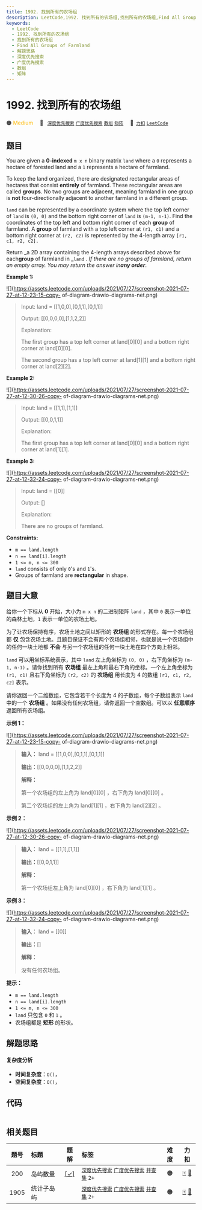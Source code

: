 ```yaml
---
title: 1992. 找到所有的农场组
description: LeetCode,1992. 找到所有的农场组,找到所有的农场组,Find All Groups of Farmland,解题思路,深度优先搜索,广度优先搜索,数组,矩阵
keywords:
  - LeetCode
  - 1992. 找到所有的农场组
  - 找到所有的农场组
  - Find All Groups of Farmland
  - 解题思路
  - 深度优先搜索
  - 广度优先搜索
  - 数组
  - 矩阵
---
```


# 1992. 找到所有的农场组

🟠 <font color=#ffb800>Medium</font>&emsp; 🔖&ensp; [`深度优先搜索`](/tag/depth-first-search.md) [`广度优先搜索`](/tag/breadth-first-search.md) [`数组`](/tag/array.md) [`矩阵`](/tag/matrix.md)&emsp; 🔗&ensp;[`力扣`](https://leetcode.cn/problems/find-all-groups-of-farmland) [`LeetCode`](https://leetcode.com/problems/find-all-groups-of-farmland)

## 题目

You are given a **0-indexed** `m x n` binary matrix `land` where a `0`
represents a hectare of forested land and a `1` represents a hectare of
farmland.

To keep the land organized, there are designated rectangular areas of hectares
that consist **entirely** of farmland. These rectangular areas are called
**groups**. No two groups are adjacent, meaning farmland in one group is
**not** four-directionally adjacent to another farmland in a different group.

`land` can be represented by a coordinate system where the top left corner of
`land` is `(0, 0)` and the bottom right corner of `land` is `(m-1, n-1)`. Find
the coordinates of the top left and bottom right corner of each **group** of
farmland. A **group** of farmland with a top left corner at `(r1, c1)` and a
bottom right corner at `(r2, c2)` is represented by the 4-length array `[r1,
c1, r2, c2].`

Return _a 2D array containing the 4-length arrays described above for
each**group** of farmland in _`land` _. If there are no groups of farmland,
return an empty array. You may return the answer in**any order**_.



**Example 1:**

![](https://assets.leetcode.com/uploads/2021/07/27/screenshot-2021-07-27-at-12-23-15-copy-
of-diagram-drawio-diagrams-net.png)

> Input: land = [[1,0,0],[0,1,1],[0,1,1]]
> 
> Output: [[0,0,0,0],[1,1,2,2]]
> 
> Explanation:
> 
> The first group has a top left corner at land[0][0] and a bottom right corner at land[0][0].
> 
> The second group has a top left corner at land[1][1] and a bottom right corner at land[2][2].

**Example 2:**

![](https://assets.leetcode.com/uploads/2021/07/27/screenshot-2021-07-27-at-12-30-26-copy-
of-diagram-drawio-diagrams-net.png)

> Input: land = [[1,1],[1,1]]
> 
> Output: [[0,0,1,1]]
> 
> Explanation:
> 
> The first group has a top left corner at land[0][0] and a bottom right corner at land[1][1].

**Example 3:**

![](https://assets.leetcode.com/uploads/2021/07/27/screenshot-2021-07-27-at-12-32-24-copy-
of-diagram-drawio-diagrams-net.png)

> Input: land = [[0]]
> 
> Output: []
> 
> Explanation:
> 
> There are no groups of farmland.

**Constraints:**

  * `m == land.length`
  * `n == land[i].length`
  * `1 <= m, n <= 300`
  * `land` consists of only `0`'s and `1`'s.
  * Groups of farmland are **rectangular** in shape.


## 题目大意

给你一个下标从 **0**  开始，大小为 `m x n` 的二进制矩阵 `land` ，其中 `0` 表示一单位的森林土地，`1` 表示一单位的农场土地。

为了让农场保持有序，农场土地之间以矩形的 **农场组** 的形式存在。每一个农场组都 **仅**
包含农场土地。且题目保证不会有两个农场组相邻，也就是说一个农场组中的任何一块土地都 **不会**  与另一个农场组的任何一块土地在四个方向上相邻。

`land` 可以用坐标系统表示，其中 `land` 左上角坐标为 `(0, 0)` ，右下角坐标为 `(m-1, n-1)` 。请你找到所有
**农场组**  最左上角和最右下角的坐标。一个左上角坐标为 `(r1, c1)` 且右下角坐标为 `(r2, c2)` 的 **农场组** 用长度为 4
的数组 `[r1, c1, r2, c2]` 表示。

请你返回一个二维数组，它包含若干个长度为 4 的子数组，每个子数组表示 `land` 中的一个 **农场组**
。如果没有任何农场组，请你返回一个空数组。可以以 **任意顺序**  返回所有农场组。

**示例 1：**

![](https://assets.leetcode.com/uploads/2021/07/27/screenshot-2021-07-27-at-12-23-15-copy-
of-diagram-drawio-diagrams-net.png)

> 
> 
> 
> 
> 
> **输入：** land = [[1,0,0],[0,1,1],[0,1,1]]
> 
> **输出：**[[0,0,0,0],[1,1,2,2]]
> 
> **解释：**
> 
> 第一个农场组的左上角为 land[0][0] ，右下角为 land[0][0] 。
> 
> 第二个农场组的左上角为 land[1][1] ，右下角为 land[2][2] 。
> 
> 

**示例 2：**

![](https://assets.leetcode.com/uploads/2021/07/27/screenshot-2021-07-27-at-12-30-26-copy-
of-diagram-drawio-diagrams-net.png)

> 
> 
> 
> 
> 
> **输入：** land = [[1,1],[1,1]]
> 
> **输出：**[[0,0,1,1]]
> 
> **解释：**
> 
> 第一个农场组左上角为 land[0][0] ，右下角为 land[1][1] 。
> 
> 

**示例 3：**

![](https://assets.leetcode.com/uploads/2021/07/27/screenshot-2021-07-27-at-12-32-24-copy-
of-diagram-drawio-diagrams-net.png)

> 
> 
> 
> 
> 
> **输入：** land = [[0]]
> 
> **输出：**[]
> 
> **解释：**
> 
> 没有任何农场组。
> 
> 



**提示：**

  * `m == land.length`
  * `n == land[i].length`
  * `1 <= m, n <= 300`
  * `land` 只包含 `0` 和 `1` 。
  * 农场组都是 **矩形**  的形状。


## 解题思路

#### 复杂度分析

- **时间复杂度**：`O()`，
- **空间复杂度**：`O()`，

## 代码

```javascript

```

## 相关题目

<!-- prettier-ignore -->
| 题号 | 标题 | 题解 | 标签 | 难度 | 力扣 |
| :------: | :------ | :------: | :------ | :------: | :------: |
| 200 | 岛屿数量 | [[✓]](/problem/0200.md) |  [`深度优先搜索`](/tag/depth-first-search.md) [`广度优先搜索`](/tag/breadth-first-search.md) [`并查集`](/tag/union-find.md) `2+` | 🟠 | [🀄️](https://leetcode.cn/problems/number-of-islands) [🔗](https://leetcode.com/problems/number-of-islands) |
| 1905 | 统计子岛屿 |  |  [`深度优先搜索`](/tag/depth-first-search.md) [`广度优先搜索`](/tag/breadth-first-search.md) [`并查集`](/tag/union-find.md) `2+` | 🟠 | [🀄️](https://leetcode.cn/problems/count-sub-islands) [🔗](https://leetcode.com/problems/count-sub-islands) |